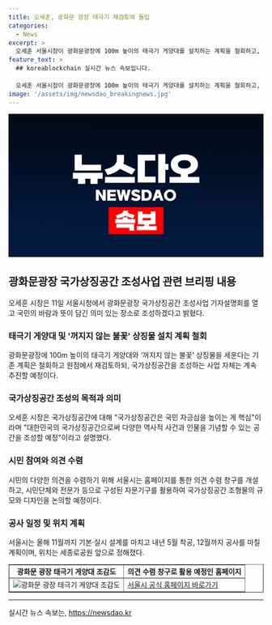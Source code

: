 ```yaml
---
title: 오세훈, 광화문 광장 태극기 재검토에 돌입
categories:
  - News
excerpt: >
  오세훈 서울시장이 광화문광장에 100m 높이의 태극기 게양대를 설치하는 계획을 철회하고, 국가상징공간 조성사업을 재검토할 것을 밝혔다. 6·25전쟁 외에도 다양한 역사적 사건과 인물을 기념하는 의미 있는 장소로 조성하고 시민의 다양한 의견을 수렴할 예정이며, 설계에는 시민단체와 전문가, 자문기구 등이 참여하고, 11월까지 공사를 마칠 계획이다.
feature_text: >
  ## koreablockchain 실시간 뉴스 속보입니다.

  오세훈 서울시장이 광화문광장에 100m 높이의 태극기 게양대를 설치하는 계획을 철회하고, 국가상징공간 조성사업을 재검토할 것을 밝혔다. 6·25전쟁 외에도 다양한 역사적 사건과 인물을 기념하는 의미 있는 장소로 조성하고 시민의 다양한 의견을 수렴할 예정이며, 설계에는 시민단체와 전문가, 자문기구 등이 참여하고, 11월까지 공사를 마칠 계획이다.
image: '/assets/img/newsdao_breakingnews.jpg'
---
```


<p><img src="/assets/img/newsdao_breakingnews.jpg" alt="koreablockchain 속보" /></p>

<h2 data-ke-size="size26">광화문광장 국가상징공간 조성사업 관련 브리핑 내용</h2>

<p data-ke-size="size16">오세훈 시장은 11일 서울시청에서 광화문광장 국가상징공간 조성사업 기자설명회를 열고 국민의 바람과 뜻이 담긴 의미 있는 장소로 조성하겠다고 밝혔다.</p>

<h3>태극기 게양대 및 '꺼지지 않는 불꽃' 상징물 설치 계획 철회</h3>

<p data-ke-size="size16">광화문광장에 100m 높이의 태극기 게양대와 ‘꺼지지 않는 불꽃’ 상징물을 세운다는 기존 계획은 철회하고 원점에서 재검토하되, 국가상징공간을 조성하는 사업 자체는 계속 추진할 예정이다.</p>

<h3>국가상징공간 조성의 목적과 의미</h3>

<p data-ke-size="size16">오세훈 시장은 국가상징공간에 대해 "국가상징공간은 국민 자긍심을 높이는 게 핵심"이라며 "대한민국의 국가상징공간으로써 다양한 역사적 사건과 인물을 기념할 수 있는 공간을 조성할 예정"이라고 설명했다.</p>

<h3>시민 참여와 의견 수렴</h3>

<p data-ke-size="size16">시민의 다양한 의견을 수렴하기 위해 서울시는 홈페이지를 통한 의견 수렴 창구를 개설하고, 시민단체와 전문가 등으로 구성된 자문기구를 활용하여 국가상징공간 조형물의 규모와 디자인을 논의할 예정이다.</p>

<h3>공사 일정 및 위치 계획</h3>

<p data-ke-size="size16">서울시는 올해 11월까지 기본·실시 설계를 마치고 내년 5월 착공, 12월까지 공사를 마칠 계획이며, 위치는 세종로공원 앞으로 정해졌다.</p>

<table style="width: 100%;" border="1">
<tbody>
<tr>
<td style="text-align: center; height: 17px;"><b>광화문 광장 태극기 게양대 조감도</b></td>
<td style="text-align: center; height: 17px;"><b>의견 수렴 창구로 활용 예정인 홈페이지</b></td>
</tr>
<tr>
<td><img src="https://via.placeholder.com/300" alt="광화문 광장 태극기 게양대 조감도"></td>
<td><a href="https://www.seoul.go.kr">서울시 공식 홈페이지 바로가기</a></td>
</tr>
</tbody>
</table>

<hr>
실시간 뉴스 속보는, <a href="https://newsdao.kr" rel="dofollow">https://newsdao.kr</a>


